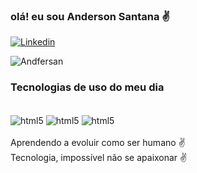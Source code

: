 ### olá! eu sou Anderson Santana ✌️

[![Linkedin](https://img.shields.io/badge/LinkedIn-0077B5?style=for-the-badge&logo=linkedin&logoColor=white)](linkedin.com/in/anderson-santana-89b781213)

![Andfersan](https://github-readme-stats.vercel.app/api?username=andfersan&show_icons=true&theme=dracula)


### Tecnologias de uso do meu dia

<div style="display: inline_block"><br/>
<img align="center" alt="html5" src="https://img.shields.io/badge/.NET-5C2D91?style=for-the-badge&logo=.net&logoColor=white"/>
<img align="center" alt="html5" src="https://img.shields.io/badge/MySQL-00000F?style=for-the-badge&logo=mysql&logoColor=white"/>
<img align="center" alt="html5" src="https://img.shields.io/badge/C%23-239120?style=for-the-badge&logo=c-sharp&logoColor=white"/>
</div><br/>
Aprendendo a evoluir como ser humano ✌️<br/>
Tecnologia, impossível não se apaixonar ✌️
